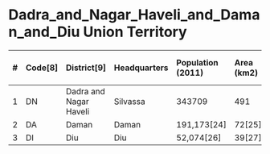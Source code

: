 # Dadra_and_Nagar_Haveli_and_Daman_and_Diu Union Territory

|   # | Code[8]   | District[9]            | Headquarters   | Population (2011)   | Area (km2)   |   Density (/km2)[9] |
|----:|:----------|:-----------------------|:---------------|:--------------------|:-------------|--------------------:|
|   1 | DN        | Dadra and Nagar Haveli | Silvassa       | 343709              | 491          |                 700 |
|   2 | DA        | Daman                  | Daman          | 191,173[24]         | 72[25]       |                2651 |
|   3 | DI        | Diu                    | Diu            | 52,074[26]          | 39[27]       |                2058 |